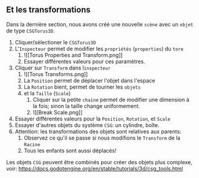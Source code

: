 Et les transformations
---------------

Dans la dernière section, nous avons créé une nouvelle `scène` avec un `objet` de type `CSGTorus3D`.

1. Cliquer/sélectioner le `CSGTorus3D`
2. L'`Inspecteur` permet de modifier les `propriétés` (`properties`) du `tore`
	1. ![[Torus Properties and Transform.png]]
	2. Essayer différentes valeurs pour ces paramètres.
3. Cliquer sur `Transform` dans l`inspecteur`
	1. ![[Torus Transforms.png]]
	2. La `Position` permet de déplacer l'objet dans l'espace 
	3. La `Rotation` bient, permet de tourner les `objets`
	4. et la `Taille` (`Scale`)
		1. Cliquer sur la petite `chaine` permet de modifier une dimension à la fois; sinon la taille change uniformement.
		2. ![[Break Scale.png]]
4. Essayer différentes valeurs pour la `Position`, `Rotation`, et `Scale`
5. Essayer d'autres objets du système `CSG`: un cylindre, boîte.
6. Attention: les transformations des objets sont relatives aux parents:
	1. Observez ce qu'il se passe si nous modifions le `Transform` de la `Racine`
	2. Tous les enfants sont aussi déplacés!


Les objets `CSG` peuvent être combinés pour créer des objets plus complexe, voir: 
https://docs.godotengine.org/en/stable/tutorials/3d/csg_tools.html
